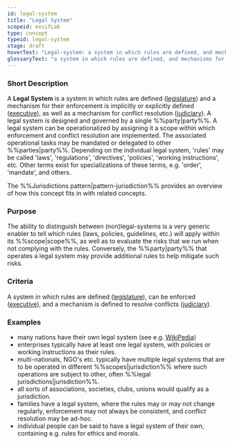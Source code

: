 ```yaml
---
id: legal-system
title: "Legal System"
scopeid: essifLab
type: concept
typeid: legal-system
stage: draft
hoverText: "Legal-system: a system in which rules are defined, and mechanisms for their enforcement and conflict resolution are (implicitly or explicitly) specified."
glossaryText: "a system in which rules are defined, and mechanisms for their enforcement and conflict resolution are (implicitly or explicitly) specified."
---
```


### Short Description
A **Legal System** is a system in which rules are defined ([legislature](https://en.wikipedia.org/wiki/Legislature)) and a mechanism for their enforcement is implicitly or explicitly defined ([executive](https://en.wikipedia.org/wiki/Executive_(government))), as well as a mechanism for conflict resolution ([judiciary](https://en.wikipedia.org/wiki/Judiciary)). A legal system is designed and governed by a single %%party|party%%. A legal system can be operationalized by assigning it a scope within which enforcement and conflict resolution are implemented. The associated operational tasks may be mandated or delegated to other %%parties|party%%. Depending on the individual legal system, 'rules' may be called 'laws', 'regulations', 'directives', 'policies', 'working instructions', etc. Other terms exist for specializations of these terms, e.g. 'order', 'mandate', and others.

The %%Jurisdictions pattern|pattern-jurisdiction%% provides an overview of how this concept fits in with related concepts.

### Purpose
The ability to distinguish between (non)legal-systems is a very generic enabler to tell which rules (laws, policies, guidelines, etc.) will apply within its %%scope|scope%%, as well as to evaluate the risks that we run when not complying with the rules. Conversely, the %%party|party%% that operates a legal system may provide additional rules to help mitigate such risks.

### Criteria
A system in which rules are defined ([legislature](https://en.wikipedia.org/wiki/Legislature)), can be enforced ([executive](https://en.wikipedia.org/wiki/Executive_(government))), and a mechanism is defined to resolve conflicts ([judiciary](https://en.wikipedia.org/wiki/Judiciary)).

### Examples
- many nations have their own legal system (see e.g. [WikiPedia](https://en.wikipedia.org/wiki/List_of_national_legal_systems))
- enterprises typically have at least one legal system, with policies or working instructions as their rules.
- multi-nationals, NGO's etc. typically have multiple legal systems that are to be operated in different %%scopes|jurisdiction%% where such operations are subject to other, often %%legal jurisdictions|jurisdiction%%.
- all sorts of associations, societies, clubs, unions would qualify as a jurisdiction.
- families have a legal system, where the rules may or may not change regularly, enforcement may not always be consistent, and conflict resolution may be ad-hoc.
- individual people can be said to have a legal system of their own, containing e.g. rules for ethics and morals.
